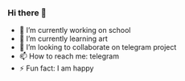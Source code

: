 ### Hi there 👋

- 🔭 I’m currently working on school
- 🌱 I’m currently learning art
- 👯 I’m looking to collaborate on telegram project
- 📫 How to reach me: telegram
- ⚡ Fun fact: I am happy
